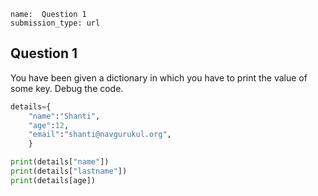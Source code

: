 ```ngMeta
name:  Question 1 
submission_type: url
```

## Question 1
 You have been given a dictionary in which you have to print the value of some key. Debug the code.


```python
details={
    "name":"Shanti",
    "age":12,
    "email":"shanti@navgurukul.org",
    }

print(details["name"])
print(details["lastname"])
print(details[age])

 ```

